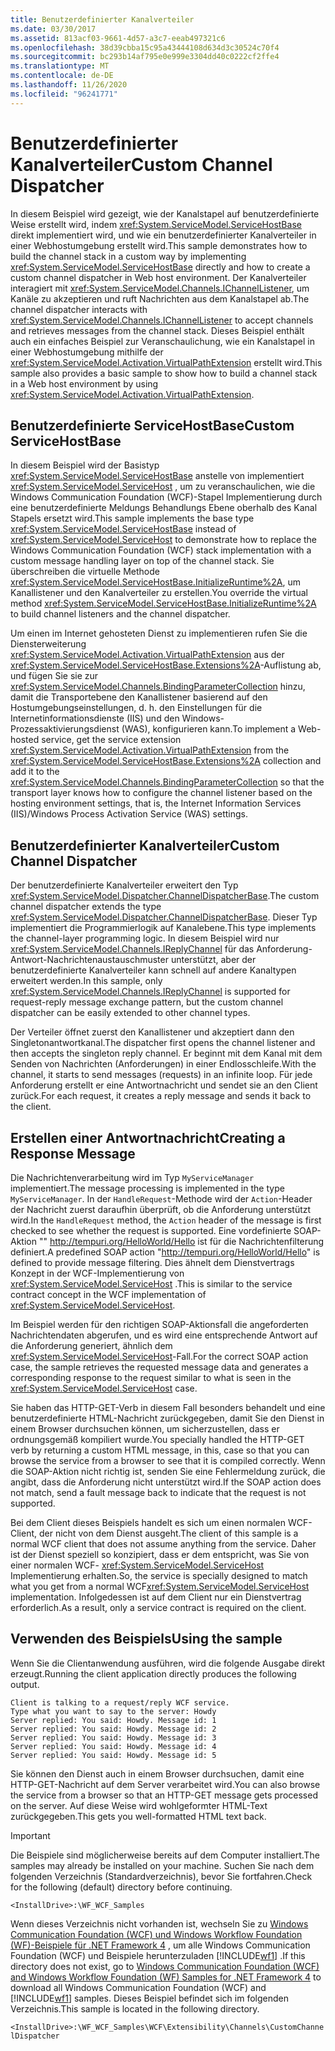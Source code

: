 ```yaml
---
title: Benutzerdefinierter Kanalverteiler
ms.date: 03/30/2017
ms.assetid: 813acf03-9661-4d57-a3c7-eeab497321c6
ms.openlocfilehash: 38d39cbba15c95a43444108d634d3c30524c70f4
ms.sourcegitcommit: bc293b14af795e0e999e3304dd40c0222cf2ffe4
ms.translationtype: MT
ms.contentlocale: de-DE
ms.lasthandoff: 11/26/2020
ms.locfileid: "96241771"
---
```

# <a name="custom-channel-dispatcher"></a><span data-ttu-id="3a94d-102">Benutzerdefinierter Kanalverteiler</span><span class="sxs-lookup"><span data-stu-id="3a94d-102">Custom Channel Dispatcher</span></span>

<span data-ttu-id="3a94d-103">In diesem Beispiel wird gezeigt, wie der Kanalstapel auf benutzerdefinierte Weise erstellt wird, indem <xref:System.ServiceModel.ServiceHostBase> direkt implementiert wird, und wie ein benutzerdefinierter Kanalverteiler in einer Webhostumgebung erstellt wird.</span><span class="sxs-lookup"><span data-stu-id="3a94d-103">This sample demonstrates how to build the channel stack in a custom way by implementing <xref:System.ServiceModel.ServiceHostBase> directly and how to create a custom channel dispatcher in Web host environment.</span></span> <span data-ttu-id="3a94d-104">Der Kanalverteiler interagiert mit <xref:System.ServiceModel.Channels.IChannelListener>, um Kanäle zu akzeptieren und ruft Nachrichten aus dem Kanalstapel ab.</span><span class="sxs-lookup"><span data-stu-id="3a94d-104">The channel dispatcher interacts with <xref:System.ServiceModel.Channels.IChannelListener> to accept channels and retrieves messages from the channel stack.</span></span> <span data-ttu-id="3a94d-105">Dieses Beispiel enthält auch ein einfaches Beispiel zur Veranschaulichung, wie ein Kanalstapel in einer Webhostumgebung mithilfe der <xref:System.ServiceModel.Activation.VirtualPathExtension> erstellt wird.</span><span class="sxs-lookup"><span data-stu-id="3a94d-105">This sample also provides a basic sample to show how to build a channel stack in a Web host environment by using <xref:System.ServiceModel.Activation.VirtualPathExtension>.</span></span>  
  
## <a name="custom-servicehostbase"></a><span data-ttu-id="3a94d-106">Benutzerdefinierte ServiceHostBase</span><span class="sxs-lookup"><span data-stu-id="3a94d-106">Custom ServiceHostBase</span></span>  

 <span data-ttu-id="3a94d-107">In diesem Beispiel wird der Basistyp <xref:System.ServiceModel.ServiceHostBase> anstelle von implementiert <xref:System.ServiceModel.ServiceHost> , um zu veranschaulichen, wie die Windows Communication Foundation (WCF)-Stapel Implementierung durch eine benutzerdefinierte Meldungs Behandlungs Ebene oberhalb des Kanal Stapels ersetzt wird.</span><span class="sxs-lookup"><span data-stu-id="3a94d-107">This sample implements the base type <xref:System.ServiceModel.ServiceHostBase> instead of <xref:System.ServiceModel.ServiceHost> to demonstrate how to replace the Windows Communication Foundation (WCF) stack implementation with a custom message handling layer on top of the channel stack.</span></span> <span data-ttu-id="3a94d-108">Sie überschreiben die virtuelle Methode <xref:System.ServiceModel.ServiceHostBase.InitializeRuntime%2A>, um Kanallistener und den Kanalverteiler zu erstellen.</span><span class="sxs-lookup"><span data-stu-id="3a94d-108">You override the virtual method <xref:System.ServiceModel.ServiceHostBase.InitializeRuntime%2A> to build channel listeners and the channel dispatcher.</span></span>  
  
 <span data-ttu-id="3a94d-109">Um einen im Internet gehosteten Dienst zu implementieren rufen Sie die Diensterweiterung <xref:System.ServiceModel.Activation.VirtualPathExtension> aus der <xref:System.ServiceModel.ServiceHostBase.Extensions%2A>-Auflistung ab, und fügen Sie sie zur <xref:System.ServiceModel.Channels.BindingParameterCollection> hinzu, damit die Transportebene den Kanallistener basierend auf den Hostumgebungseinstellungen, d. h. den Einstellungen für die Internetinformationsdienste (IIS) und den Windows-Prozessaktivierungsdienst (WAS), konfigurieren kann.</span><span class="sxs-lookup"><span data-stu-id="3a94d-109">To implement a Web-hosted service, get the service extension <xref:System.ServiceModel.Activation.VirtualPathExtension> from the <xref:System.ServiceModel.ServiceHostBase.Extensions%2A> collection and add it to the <xref:System.ServiceModel.Channels.BindingParameterCollection> so that the transport layer knows how to configure the channel listener based on the hosting environment settings, that is, the Internet Information Services (IIS)/Windows Process Activation Service (WAS) settings.</span></span>  
  
## <a name="custom-channel-dispatcher"></a><span data-ttu-id="3a94d-110">Benutzerdefinierter Kanalverteiler</span><span class="sxs-lookup"><span data-stu-id="3a94d-110">Custom Channel Dispatcher</span></span>  

 <span data-ttu-id="3a94d-111">Der benutzerdefinierte Kanalverteiler erweitert den Typ <xref:System.ServiceModel.Dispatcher.ChannelDispatcherBase>.</span><span class="sxs-lookup"><span data-stu-id="3a94d-111">The custom channel dispatcher extends the type <xref:System.ServiceModel.Dispatcher.ChannelDispatcherBase>.</span></span> <span data-ttu-id="3a94d-112">Dieser Typ implementiert die Programmierlogik auf Kanalebene.</span><span class="sxs-lookup"><span data-stu-id="3a94d-112">This type implements the channel-layer programming logic.</span></span> <span data-ttu-id="3a94d-113">In diesem Beispiel wird nur <xref:System.ServiceModel.Channels.IReplyChannel> für das Anforderung-Antwort-Nachrichtenaustauschmuster unterstützt, aber der benutzerdefinierte Kanalverteiler kann schnell auf andere Kanaltypen erweitert werden.</span><span class="sxs-lookup"><span data-stu-id="3a94d-113">In this sample, only <xref:System.ServiceModel.Channels.IReplyChannel> is supported for request-reply message exchange pattern, but the custom channel dispatcher can be easily extended to other channel types.</span></span>  
  
 <span data-ttu-id="3a94d-114">Der Verteiler öffnet zuerst den Kanallistener und akzeptiert dann den Singletonantwortkanal.</span><span class="sxs-lookup"><span data-stu-id="3a94d-114">The dispatcher first opens the channel listener and then accepts the singleton reply channel.</span></span> <span data-ttu-id="3a94d-115">Er beginnt mit dem Kanal mit dem Senden von Nachrichten (Anforderungen) in einer Endlosschleife.</span><span class="sxs-lookup"><span data-stu-id="3a94d-115">With the channel, it starts to send messages (requests) in an infinite loop.</span></span> <span data-ttu-id="3a94d-116">Für jede Anforderung erstellt er eine Antwortnachricht und sendet sie an den Client zurück.</span><span class="sxs-lookup"><span data-stu-id="3a94d-116">For each request, it creates a reply message and sends it back to the client.</span></span>  
  
## <a name="creating-a-response-message"></a><span data-ttu-id="3a94d-117">Erstellen einer Antwortnachricht</span><span class="sxs-lookup"><span data-stu-id="3a94d-117">Creating a Response Message</span></span>  

 <span data-ttu-id="3a94d-118">Die Nachrichtenverarbeitung wird im Typ `MyServiceManager` implementiert.</span><span class="sxs-lookup"><span data-stu-id="3a94d-118">The message processing is implemented in the type `MyServiceManager`.</span></span> <span data-ttu-id="3a94d-119">In der `HandleRequest`-Methode wird der `Action`-Header der Nachricht zuerst daraufhin überprüft, ob die Anforderung unterstützt wird.</span><span class="sxs-lookup"><span data-stu-id="3a94d-119">In the `HandleRequest` method, the `Action` header of the message is first checked to see whether the request is supported.</span></span> <span data-ttu-id="3a94d-120">Eine vordefinierte SOAP-Aktion "" http://tempuri.org/HelloWorld/Hello ist für die Nachrichtenfilterung definiert.</span><span class="sxs-lookup"><span data-stu-id="3a94d-120">A predefined SOAP action "http://tempuri.org/HelloWorld/Hello" is defined to provide message filtering.</span></span> <span data-ttu-id="3a94d-121">Dies ähnelt dem Dienstvertrags Konzept in der WCF-Implementierung von <xref:System.ServiceModel.ServiceHost> .</span><span class="sxs-lookup"><span data-stu-id="3a94d-121">This is similar to the service contract concept in the WCF implementation of <xref:System.ServiceModel.ServiceHost>.</span></span>  
  
 <span data-ttu-id="3a94d-122">Im Beispiel werden für den richtigen SOAP-Aktionsfall die angeforderten Nachrichtendaten abgerufen, und es wird eine entsprechende Antwort auf die Anforderung generiert, ähnlich dem <xref:System.ServiceModel.ServiceHost>-Fall.</span><span class="sxs-lookup"><span data-stu-id="3a94d-122">For the correct SOAP action case, the sample retrieves the requested message data and generates a corresponding response to the request similar to what is seen in the <xref:System.ServiceModel.ServiceHost> case.</span></span>  
  
 <span data-ttu-id="3a94d-123">Sie haben das HTTP-GET-Verb in diesem Fall besonders behandelt und eine benutzerdefinierte HTML-Nachricht zurückgegeben, damit Sie den Dienst in einem Browser durchsuchen können, um sicherzustellen, dass er ordnungsgemäß kompiliert wurde.</span><span class="sxs-lookup"><span data-stu-id="3a94d-123">You specially handled the HTTP-GET verb by returning a custom HTML message, in this, case so that you can browse the service from a browser to see that it is compiled correctly.</span></span> <span data-ttu-id="3a94d-124">Wenn die SOAP-Aktion nicht richtig ist, senden Sie eine Fehlermeldung zurück, die angibt, dass die Anforderung nicht unterstützt wird.</span><span class="sxs-lookup"><span data-stu-id="3a94d-124">If the SOAP action does not match, send a fault message back to indicate that the request is not supported.</span></span>  
  
 <span data-ttu-id="3a94d-125">Bei dem Client dieses Beispiels handelt es sich um einen normalen WCF-Client, der nicht von dem Dienst ausgeht.</span><span class="sxs-lookup"><span data-stu-id="3a94d-125">The client of this sample is a normal WCF client that does not assume anything from the service.</span></span> <span data-ttu-id="3a94d-126">Daher ist der Dienst speziell so konzipiert, dass er dem entspricht, was Sie von einer normalen WCF- <xref:System.ServiceModel.ServiceHost> Implementierung erhalten.</span><span class="sxs-lookup"><span data-stu-id="3a94d-126">So, the service is specially designed to match what you get from a normal WCF<xref:System.ServiceModel.ServiceHost> implementation.</span></span> <span data-ttu-id="3a94d-127">Infolgedessen ist auf dem Client nur ein Dienstvertrag erforderlich.</span><span class="sxs-lookup"><span data-stu-id="3a94d-127">As a result, only a service contract is required on the client.</span></span>  
  
## <a name="using-the-sample"></a><span data-ttu-id="3a94d-128">Verwenden des Beispiels</span><span class="sxs-lookup"><span data-stu-id="3a94d-128">Using the sample</span></span>  

 <span data-ttu-id="3a94d-129">Wenn Sie die Clientanwendung ausführen, wird die folgende Ausgabe direkt erzeugt.</span><span class="sxs-lookup"><span data-stu-id="3a94d-129">Running the client application directly produces the following output.</span></span>  
  
```output  
Client is talking to a request/reply WCF service.
Type what you want to say to the server: Howdy  
Server replied: You said: Howdy. Message id: 1  
Server replied: You said: Howdy. Message id: 2  
Server replied: You said: Howdy. Message id: 3  
Server replied: You said: Howdy. Message id: 4  
Server replied: You said: Howdy. Message id: 5  
```  
  
 <span data-ttu-id="3a94d-130">Sie können den Dienst auch in einem Browser durchsuchen, damit eine HTTP-GET-Nachricht auf dem Server verarbeitet wird.</span><span class="sxs-lookup"><span data-stu-id="3a94d-130">You can also browse the service from a browser so that an HTTP-GET message gets processed on the server.</span></span> <span data-ttu-id="3a94d-131">Auf diese Weise wird wohlgeformter HTML-Text zurückgegeben.</span><span class="sxs-lookup"><span data-stu-id="3a94d-131">This gets you well-formatted HTML text back.</span></span>  
  
> [!IMPORTANT]
> <span data-ttu-id="3a94d-132">Die Beispiele sind möglicherweise bereits auf dem Computer installiert.</span><span class="sxs-lookup"><span data-stu-id="3a94d-132">The samples may already be installed on your machine.</span></span> <span data-ttu-id="3a94d-133">Suchen Sie nach dem folgenden Verzeichnis (Standardverzeichnis), bevor Sie fortfahren.</span><span class="sxs-lookup"><span data-stu-id="3a94d-133">Check for the following (default) directory before continuing.</span></span>  
>
> `<InstallDrive>:\WF_WCF_Samples`  
>
> <span data-ttu-id="3a94d-134">Wenn dieses Verzeichnis nicht vorhanden ist, wechseln Sie zu [Windows Communication Foundation (WCF) und Windows Workflow Foundation (WF)-Beispiele für .NET Framework 4](https://www.microsoft.com/download/details.aspx?id=21459) , um alle Windows Communication Foundation (WCF) und Beispiele herunterzuladen [!INCLUDE[wf1](../../../../includes/wf1-md.md)] .</span><span class="sxs-lookup"><span data-stu-id="3a94d-134">If this directory does not exist, go to [Windows Communication Foundation (WCF) and Windows Workflow Foundation (WF) Samples for .NET Framework 4](https://www.microsoft.com/download/details.aspx?id=21459) to download all Windows Communication Foundation (WCF) and [!INCLUDE[wf1](../../../../includes/wf1-md.md)] samples.</span></span> <span data-ttu-id="3a94d-135">Dieses Beispiel befindet sich im folgenden Verzeichnis.</span><span class="sxs-lookup"><span data-stu-id="3a94d-135">This sample is located in the following directory.</span></span>  
>
> `<InstallDrive>:\WF_WCF_Samples\WCF\Extensibility\Channels\CustomChannelDispatcher`
